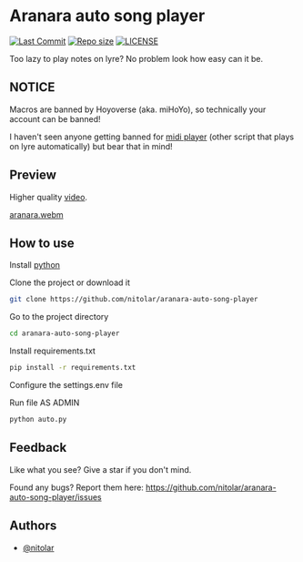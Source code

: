 # Aranara auto song player
[![Last Commit](https://img.shields.io/github/last-commit/nitolar/aranara-auto-song-player)](https://github.com/nitolar/aranara-auto-song-player/commits/master)
[![Repo size](https://img.shields.io/github/repo-size/nitolar/aranara-auto-song-player)](https://github.com/nitolar/aranara-auto-song-player/graphs/code-frequency)
[![LICENSE](https://img.shields.io/github/license/nitolar/aranara-auto-song-player)](https://github.com/nitolar/aranara-auto-song-player/blob/master/LICENSE.md)


Too lazy to play notes on lyre? No problem look how easy can it be.


## NOTICE

Macros are banned by Hoyoverse (aka. miHoYo), so technically your account can be banned!

I haven't seen anyone getting banned for [midi player](https://github.com/3096/genshin_scripts) (other script that plays on lyre automatically) but bear that in mind!

## Preview

Higher quality [video](https://www.youtube.com/watch?v=RETlKVrkpU0).

[aranara.webm](https://github.com/nitolar/aranara-auto-song-player/assets/73779998/55fa6bd8-b210-4fd6-b6a9-3f630a931387)

## How to use

Install [python](https://www.python.org)

Clone the project or download it

```bash
git clone https://github.com/nitolar/aranara-auto-song-player
```

Go to the project directory

```bash
cd aranara-auto-song-player
```

Install requirements.txt

```bash
pip install -r requirements.txt
```

Configure the settings.env file

Run file AS ADMIN

```bash
python auto.py
```


## Feedback

Like what you see? Give a star if you don't mind.

Found any bugs? Report them here: https://github.com/nitolar/aranara-auto-song-player/issues


## Authors

- [@nitolar](https://www.github.com/nitolar)

